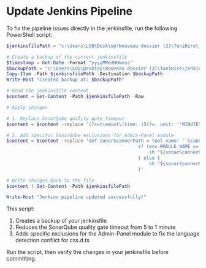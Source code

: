 # Update Jenkins Pipeline

To fix the pipeline issues directly in the jenkinsfile, run the following PowerShell script:

```powershell
$jenkinsfilePath = "c:\Users\LOQ\Desktop\Nouveau dossier (3)\TuniHire\jenkinsfile"

# Create a backup of the current jenkinsfile
$timestamp = Get-Date -Format "yyyyMMddHHmmss"
$backupPath = "c:\Users\LOQ\Desktop\Nouveau dossier (3)\TuniHire\jenkinsfile.backup.$timestamp"
Copy-Item -Path $jenkinsfilePath -Destination $backupPath
Write-Host "Created backup at: $backupPath"

# Read the jenkinsfile content
$content = Get-Content -Path $jenkinsfilePath -Raw

# Apply changes

# 1. Replace SonarQube quality gate timeout
$content = $content -replace '(?<=timeout\(time: )5(?=, unit: ''MINUTES'')', '1'

# 2. Add specific SonarQube exclusions for Admin-Panel module
$content = $content -replace 'def sonarScannerPath = tool name: ''scanner''.*?sh "\$\{sonarScannerPath\}/bin/sonar-scanner -Dsonar.projectKey=\$\{SONAR_PROJECT_KEY\}"', 'def sonarScannerPath = tool name: ''scanner'', type: ''hudson.plugins.sonar.SonarRunnerInstallation''
                                                if (env.MODULE_NAME == "tunihire-admin-panel") {
                                                    sh "${sonarScannerPath}/bin/sonar-scanner -Dsonar.projectKey=${SONAR_PROJECT_KEY} -Dsonar.exclusions=src/types/css.d.ts,node_modules/**,.next/**"
                                                } else {
                                                    sh "${sonarScannerPath}/bin/sonar-scanner -Dsonar.projectKey=${SONAR_PROJECT_KEY}"
                                                }'

# Write changes back to the file
$content | Set-Content -Path $jenkinsfilePath

Write-Host "Jenkins pipeline updated successfully!"
```

This script:
1. Creates a backup of your jenkinsfile
2. Reduces the SonarQube quality gate timeout from 5 to 1 minute
3. Adds specific exclusions for the Admin-Panel module to fix the language detection conflict for css.d.ts

Run the script, then verify the changes in your jenkinsfile before committing.
